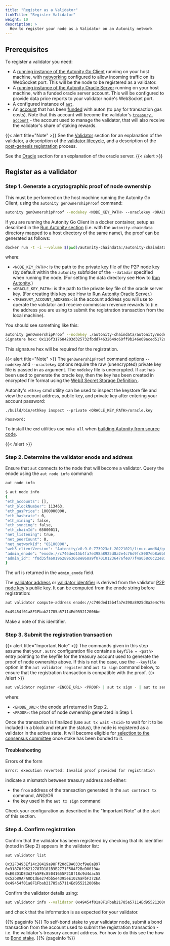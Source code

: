 ```yaml
---
title: "Register as a Validator"
linkTitle: "Register Validator"
weight: 10
description: >
  How to register your node as a Validator on an Autonity network
---
```


## Prerequisites

To register a validator you need:

- A [running instance of the Autonity Go Client](/node-operators/) running on your host machine, with [networking](/node-operators/install-aut/#network) configured to allow incoming traffic on its WebSocket port.  This will be the node to be registered as a validator.
- A [running instance of the Autonity Oracle Server](/oracle/) running on your host machine, with a funded oracle server account. This will be configured to provide data price reports to your  validator node's WebSocket port.
- A configured instance of [`aut`](/account-holders/setup-aut/).
- An [account](/account-holders//create-acct/) that has been [funded](/account-holders/fund-acct/) with auton (to pay for transaction gas costs). Note that this account will become the validator's [`treasury account`](/concepts/validator/#treasury-account) - the account used to manage the validator, that will also receive the validator's share of staking rewards.

{{< alert title="Note" >}}
See the [Validator](/concepts/validator/) section for an explanation of the validator, a description of the [validator lifecycle](/concepts/validator/#validator-lifecycle), and a description of the [post-genesis registration](/concepts/validator/#post-genesis-registration) process.

See the [Oracle](/concepts/oracle-server/) section for an explanation of the oracle server.
{{< /alert >}}

## Register as a validator

### Step 1. Generate a cryptographic proof of node ownership

This must be performed on the host machine running the Autonity Go Client, using the `autonity genOwnershipProof` command:

```bash
autonity genOwnershipProof --nodekey <NODE_KEY_PATH> --oraclekey <ORACLE_KEY_PATH> <TREASURY_ACCOUNT_ADDRESS>
```

If you are running the Autonity Go Client in a docker container, setup as described in the [Run Autonity section](../../node-operators/run-aut#run-docker) (i.e. with the `autonity-chaindata` directory mapped to a host directory of the same name), the proof can be generated as follows:

```bash
docker run -t -i --volume $(pwd)/autonity-chaindata:/autonity-chaindata --volume <ORACLE_KEY_PATH>:/oracle.key --name autonity-proof --rm ghcr.io/autonity/autonity:latest genOwnershipProof --nodekey ./autonity-chaindata/autonity/nodekey --oraclekey oracle.key <TREASURY_ACCOUNT_ADDRESS>
```

where:

  - `<NODE_KEY_PATH>`: is the path to the private key file of the P2P node key (by default within the `autonity` subfolder of the `--datadir` specified when running the node. (For setting the data directory see How to [Run Autonity](/node-operators/run-aut/).)
  - `<ORACLE_KEY_PATH>`: is the path to the private key file of the oracle server key. (For creating this key see How to [Run Autonity Oracle Server](/oracle/run-oracle/).)
  - `<TREASURY_ACCOUNT_ADDRESS>`: is the account address you will use to operate the validator and receive commission revenue rewards to (i.e. the address you are using to submit the registration transaction from the local machine).

You should see something like this:

```bash
autonity genOwnershipProof --nodekey ./autonity-chaindata/autonity/nodekey --oraclekey oracle.key 0xd4eddde5d1d0d7129a7f9c35ec55254f43b8e6d4
Signature hex: 0x116f317684203d325732fbdd74632649c60ff9b246e09aced5172a0ab87ed8014b43cdce2f4c745e7c18272bc360066ee8b737bbbf27b82f9ddcd18cdc792f29012b5c3aad85f54fb2ff530a69dbd5cb5bf27dfc1658bc6f496dba4bec7d12e65a243ec8f79a4b5fbc6913273072dd1eaddee6e3b8fb699ba9b924c7d015a9c35c00
```

This signature hex will be required for the registration.

{{< alert title="Note" >}}
The `genOwnershipProof` command options `--nodekey` and `--oraclekey` options require the raw (unencrypted) private key file is passed in as argument. The `nodekey` file is unencrypted. If `aut` has been used to generate the oracle key, then the key has been created in encrypted file format using the [Web3 Secret Storage Definition <i class='fas fa-external-link-alt'></i>](https://ethereum.org/en/developers/docs/data-structures-and-encoding/web3-secret-storage/).

Autonity's `ethkey` cmd utility can be used to inspect the keystore file and view the account address, public key, and private key after entering your account password:

```
./build/bin/ethkey inspect --private <ORACLE_KEY_PATH>/oracle.key                   

Password: 
```
To install the `cmd` utilities use `make all` when [building Autonity from source code](/node-operators/install-aut/#install-source).

{{< /alert >}}

### Step 2. Determine the validator enode and address

<!-- Seems like it should be possible to do this from the host machine with an `autonity ...` cmd. -->

Ensure that `aut` connects to the node that will become a validator.  Query the enode using the `aut node info` command:

```bash
aut node info
```
```bash
$ aut node info
{
"eth_accounts": [],
"eth_blockNumber": 113463,
"eth_gasPrice": 1000000000,
"eth_hashrate": 0,
"eth_mining": false,
"eth_syncing": false,
"eth_chainId": 65000011,
"net_listening": true,
"net_peerCount": 0,
"net_networkId": "65100000",
"web3_clientVersion": "Autonity/v0.9.0-773923af-20221021/linux-amd64/go1.18.1",
"admin_enode": "enode://c746ded15b4fa7e398a8925d8a2e4c76d9fc8007eb8a6b8ad408a18bf66266b9d03dd9aa26c902a4ac02eb465d205c0c58b6f5063963fc752806f2681287a915@51.89.151.55:30303",
"admin_id": "f8d35fa6019628963668e868a9f070101236476fe077f4a058c0c22e81b8a6c9"
}
```

The url is returned in the `admin_enode` field.

The [validator address](/concepts/validator/#validator-identifier) or [validator identifier](/concepts/validator/#validator-identifier) is derived from the validator [P2P node key](/concepts/validator/#p2p-node-key)'s public key.  It can be computed from the enode string before registration:

```bash
aut validator compute-address enode://c746ded15b4fa7e398a8925d8a2e4c76d9fc8007eb8a6b8ad408a18bf66266b9d03dd9aa26c902a4ac02eb465d205c0c58b6f5063963fc752806f2681287a915@51.89.151.55:30303
```
```bash
0x49454f01a8F1Fbab21785a57114Ed955212006be
```

Make a note of this identifier.

### Step 3. Submit the registration transaction

{{< alert title="Important Note" >}}
The commands given in this step assume that your `.autrc` configuration file contains a `keyfile = <path>` entry pointing to the keyfile for the treasury account used to generate the proof of node ownership above.  If this is not the case, use the `--keyfile` option in the `aut validator register` and `aut tx sign` command below, to ensure that the registration transaction is compatible with the proof.
{{< /alert >}}

```bash
aut validator register <ENODE_URL> <PROOF> | aut tx sign - | aut tx send -
```

where:

- `<ENODE_URL>`: the enode url returned in Step 2.
- `<PROOF>`: the proof of node ownership generated in Step 1.

Once the transaction is finalized (use `aut tx wait <txid>` to wait for it to be included in a block and return the status), the node is registered as a validator in the active state. It will become eligible for [selection to the consensus committee](/concepts/validator/#eligibility-for-selection-to-consensus-committee) once stake has been bonded to it.

#### Troubleshooting

Errors of the form
```bash
Error: execution reverted: Invalid proof provided for registration
```
indicate a mismatch between treasury address and either:
<!--
- the `from` address of the transaction generated in the `aut validator register` command, AND/OR

-->
- the `from` address of the transaction generated in the `aut contract tx` command, AND/OR
- the key used in the `aut tx sign` command

Check your configuration as described in the "Important Note" at the start of this section.

### Step 4. Confirm registration

Confirm that the validator has been registered by checking that its identifier (noted in Step 2) appears in the validator list:
```bash
aut validator list
```
```bash
0x32F3493Ef14c28419a98Ff20dE8A033cf9e6aB97
0x31870f96212787D181B3B2771F58AF2BeD0019Aa
0xE03D1DE3A2Fb5FEc85041655F218f18c9d4dac55
0x52b89AFA0D1dEe274bb5e4395eE102AaFbF372EA
0x49454f01a8F1Fbab21785a57114Ed955212006be
```

Confirm the validator details using:

```bash
aut validator info --validator 0x49454f01a8F1Fbab21785a57114Ed955212006be
```

and check that the information is as expected for your validator.

{{% pageinfo %}}
To self-bond stake to your validator node, submit a bond transaction from the account used to submit the registration transaction - i.e. the validator's treasury account address. For how to  do this see the how to [Bond stake](/delegators/bond-stake/).
{{% /pageinfo %}}
